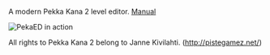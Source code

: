 A modern Pekka Kana 2 level editor.
[Manual](https://detea.github.io/pekaed/)

![PekaED in action](https://i.imgur.com/esDsy9p.png)

All rights to Pekka Kana 2 belong to Janne Kivilahti. 
(http://pistegamez.net/)